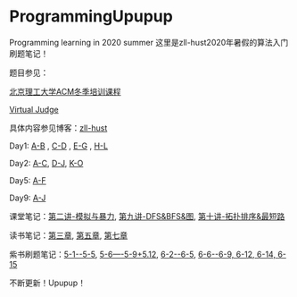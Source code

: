 # ProgrammingUpupup
Programming learning in 2020 summer
这里是zll-hust2020年暑假的算法入门刷题笔记！

题目参见：

[北京理工大学ACM冬季培训课程](https://www.bilibili.com/video/BV1pE411E7RV)

[Virtual Judge](https://vjudge.net/)

具体内容参见博客：[zll-hust](https://blog.csdn.net/zll_hust)

Day1: [A-B](https://blog.csdn.net/zll_hust/article/details/106989299) , [C-D](https://blog.csdn.net/zll_hust/article/details/107008236) , [E-G](https://blog.csdn.net/zll_hust/article/details/107018752) , [H-L](https://blog.csdn.net/zll_hust/article/details/107043441)

Day2: [A-C](https://blog.csdn.net/zll_hust/article/details/107115733), [D-J](https://blog.csdn.net/zll_hust/article/details/107161992), [K-O](https://blog.csdn.net/zll_hust/article/details/107179040)

Day5: [A-F](https://blog.csdn.net/zll_hust/article/details/107369658)

Day9: [A-J](https://blog.csdn.net/zll_hust/article/details/107300864)

课堂笔记：[第二讲-模拟与暴力](https://blog.csdn.net/zll_hust/article/details/107085995), [第九讲-DFS&BFS&图](https://blog.csdn.net/zll_hust/article/details/107300864), [第十讲-拓扑排序&最短路](https://blog.csdn.net/zll_hust/article/details/107369658)

读书笔记：[第三章](https://blog.csdn.net/zll_hust/article/details/107075387), [第五章](https://blog.csdn.net/zll_hust/article/details/107115733), [第七章](https://blog.csdn.net/zll_hust/article/details/107347248)

紫书刷题笔记：[5-1--5-5](https://blog.csdn.net/zll_hust/article/details/107215908), [5-6—-5-9+5.12](https://blog.csdn.net/zll_hust/article/details/107229192), [6-2--6-5](https://blog.csdn.net/zll_hust/article/details/107268109), [6-6--6-9, 6-12, 6-14, 6-15](https://blog.csdn.net/zll_hust/article/details/107284525)


不断更新！Upupup！
